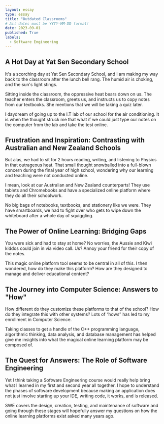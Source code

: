 ```yaml
---
layout: essay
type: essay
title: "Outdated Classrooms"
# All dates must be YYYY-MM-DD format!
date: 2023-09-01
published: True
labels:
  - Software Engineering
---
```

## A Hot Day at Yat Sen Secondary School

It's a scorching day at Yat Sen Secondary School, and I am making my way back to the classroom after the lunch bell rang. The humid air is choking, and the sun's light stings. 

Sitting inside the classroom, the oppressive heat bears down on us. The teacher enters the classroom, greets us, and instructs us to copy notes from our textbooks. She mentions that we will be taking a quiz later. 

I daydream of going up to the I.T lab of our school for the air conditioning. It is when the thought struck me that what if we could just type our notes on the computer from the lab and take the test online. 

## Frustration and Inspiration: Contrasting with Australian and New Zealand Schools

But alas, we had to sit for 2 hours reading, writing, and listening to Physics in that outrageous heat. That small thought snowballed into a full-blown concern during the final year of high school, wondering why our learning and teaching were not conducted online. 

I mean, look at our Australian and New Zealand counterparts! They use tablets and Chromebooks and have a specialized online platform where they do all their schoolwork. 

No big bags of notebooks, textbooks, and stationery like we were. They have smartboards, we had to fight over who gets to wipe down the whiteboard after a whole day of squiggling. 

## The Power of Online Learning: Bridging Gaps

You were sick and had to stay at home? No worries, the Aussie and Kiwi kiddos could join in via video call. Us? Annoy your friend for their copy of the notes. 

This magic online platform tool seems to be central in all of this. I then wondered, how do they make this platform? How are they designed to manage and deliver educational content? 

## The Journey into Computer Science: Answers to "How"

How different do they customize these platforms to that of the school? How do they integrate this with other systems? Lots of “hows” has led to my enrollment in Computer Science. 

Taking classes to get a handle of the C++ programming language, algorithmic thinking, data analysis, and database management has helped give me insights into what the magical online learning platform may be composed of. 

## The Quest for Answers: The Role of Software Engineering

Yet I think taking a Software Engineering course would really help bring what I learned in my first and second year all together. I hope to understand the phases of software development because making an application does not just involve starting up your IDE, writing code, it works, and is released. 

SWE covers the design, creation, testing, and maintenance of software and going through these stages will hopefully answer my questions on how the online learning platforms exist asked many years ago.
